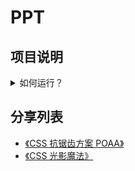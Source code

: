 # PPT

## 项目说明

<details>
  <summary>如何运行？</summary>
  <ul>
    <li>1. 首先确保你的电脑装了 NodeJS
    <li>2. npm install -g http-server
    <li>3. npm start
    <li>4. 访问 http://localhost:9999/ppt，就能浏览 PPT 目录了
  </ul>
</details>

## 分享列表

- [《CSS 抗锯齿方案 POAA》](./ppt/poaa)
- [《CSS 光影魔法》](./ppt/light-travel)
